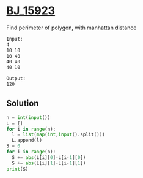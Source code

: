 # [BJ_15923](https://acmicpc.net/problem/15923)

Find perimeter of polygon, with manhattan distance

```txt
Input:
4
10 10
10 40
40 40
40 10

Output:
120
```

## Solution

```py
n = int(input())
L = []
for i in range(n):
  l = list(map(int,input().split()))
  L.append(l)
S = 0
for i in range(n):
  S += abs(L[i][0]-L[i-1][0])
  S += abs(L[i][1]-L[i-1][1])
print(S)
```
